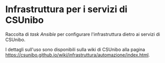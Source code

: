 # Infrastruttura per i servizi di CSUnibo

Raccolta di _task_ _Ansible_ per configurare l'infrastruttura dietro ai servizi di CSUnibo.

I dettagli sull'uso sono disponibili sulla wiki di CSUnibo alla pagina
<https://csunibo.github.io/wiki/infrastruttura/automazione/index.html>.
